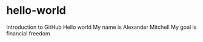 # hello-world
Introduction to GitHub
Hello world
My name is Alexander Mitchell
My goal is financial freedom
